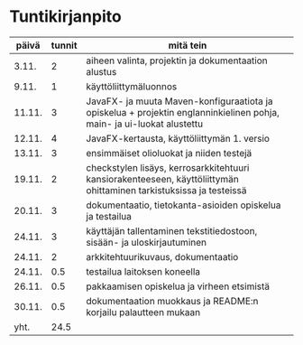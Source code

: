 # Tuntikirjanpito

**päivä** | **tunnit** | **mitä tein**
----------|------------|--------------
3.11. | 2 | aiheen valinta, projektin ja dokumentaation alustus
9.11. | 1 | käyttöliittymäluonnos
11.11. | 3 | JavaFX- ja muuta Maven-konfiguraatiota ja opiskelua + projektin englanninkielinen pohja, main- ja ui-luokat alustettu
12.11. | 4 | JavaFX-kertausta, käyttöliittymän 1. versio
13.11. | 3 | ensimmäiset olioluokat ja niiden testejä 
19.11. | 2 | checkstylen lisäys, kerrosarkkitehtuuri kansiorakenteeseen, käyttöliittymän ohittaminen tarkistuksissa ja testeissä 
20.11. | 3 | dokumentaatio, tietokanta-asioiden opiskelua ja testailua  
24.11. | 3 | käyttäjän tallentaminen tekstitiedostoon, sisään- ja uloskirjautuminen
24.11. | 2 | arkkitehtuurikuvaus, dokumentaatio
24.11. | 0.5 | testailua laitoksen koneella
26.11. | 0.5 | pakkaamisen opiskelua ja virheen etsimistä
30.11. | 0.5 | dokumentaation muokkaus ja README:n korjailu palautteen mukaan
yht. | 24.5 |
